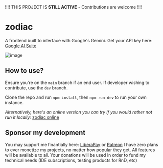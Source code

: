 !!!! THIS PROJECT IS **STILL ACTIVE** - Contributions are welcome !!!!

# zodiac
A frontend built to interface with Google's Gemini. Get your API key here: [Google AI Suite](https://makersuite.google.com/app/apikey)

![image](https://github.com/faetalize/zodiac/assets/134988598/914ff978-2611-4e9f-b00f-55966b238dcb)
## How to use?
Ensure you're on the `main` branch if an end user. If developer wishing to contribute, use the `dev` branch.

Clone the repo and run `npm install`, then `npm run dev` to run your own instance.

*Alternatively, here's an online version you can try if you would rather not run it locally:* [zodiac online](https://zodic.faetalize.dev/)
## Sponsor my development
You may support me finantially here: [LiberaPay](https://liberapay.com/faetalize) or [Patreon](https://patreon.com/faetalize)
I have zero plans to ever monetize my projects, no matter how popular they get. All features will be available to all. Your donations will be used in order to fund my technical needs (IDE subscriptions, testing products for RnD, etc)
